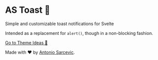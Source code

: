 <script lang="ts">
  import Demo from "./_components/Demo.svelte";
  import Docs from "./_components/Docs.md";
  import Themes from "./_components/Themes.svelte";
</script>

# AS Toast 🍞

Simple and customizable toast notifications for Svelte

Intended as a replacement for `alert()`, though in a non-blocking fashion.

<Demo />

<a class="btn" href="#themes">Go to Theme Ideas 🎨</a>

<Docs />

<Themes />

<Demo />

Made with ❤️ by <a href="https://www.sarcevic.dev/" target="_blank">Antonio Sarcevic</a>.
